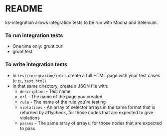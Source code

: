 # README #

ks-integration allows integration tests to be run with Mocha and Selenium.

### To run integration tests ###

* One time only: grunt curl
* grunt test

### To write integration tests ###

* In `test/integration/rules` create a full HTML page with your test cases (e.g., `test.html`)
* In that same directory, create a JSON file with:
  * `description` - Test name
  * `url` - The name of the page you created
  * `rule` - The name of the rule you're testing
  * `violations` - An array of selector arrays in the same format that is returned by a11ycheck, for those nodes that are expected to give violations
  * `passes` - The same array of arrays, for those nodes that are expected to pass
